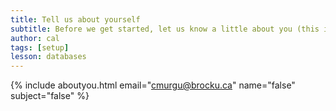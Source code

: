 ```yaml
---
title: Tell us about yourself
subtitle: Before we get started, let us know a little about you (this is option, but helps us out a lot!)
author: cal
tags: [setup]
lesson: databases
---
```



{% include aboutyou.html email="cmurgu@brocku.ca" name="false" subject="false" %}
<br>
